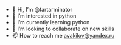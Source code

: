 - 👋 Hi, I’m @tartarminator
- 👀 I’m interested in python
- 🌱 I’m currently learning python
- 💞️ I’m looking to collaborate on new skills
- 📫 How to reach me avakilov@yandex.ru

<!---
tartarminator/tartarminator is a ✨ special ✨ repository because its `README.md` (this file) appears on your GitHub profile.
You can click the Preview link to take a look at your changes.
--->
